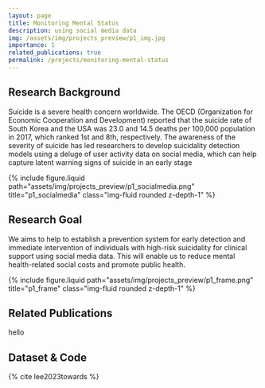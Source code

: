 ```yaml
---
layout: page
title: Monitoring Mental Status
description: using social media data 
img: /assets/img/projects_preview/p1_img.jpg
importance: 1
related_publications: true
permalink: /projects/monitoring-mental-status
---
```


## Research Background
Suicide is a severe health concern worldwide. The OECD (Organization for Economic Cooperation and Development) reported that the suicide rate of South Korea and the USA was 23.0 and 14.5 deaths per 100,000 population in 2017, which ranked 1st and 8th, respectively.
The awareness of the severity of suicide has led researchers to develop suicidality detection models using a deluge of user activity data on social media, which can help capture latent warning signs of suicide in an early stage

{% include figure.liquid path="assets/img/projects_preview/p1_socialmedia.png" title="p1_socialmedia" class="img-fluid rounded z-depth-1" %}

## Research Goal
We aims to help to establish a prevention system for early detection and immediate intervention of individuals with high-risk suicidality for clinical support using social media data. This will enable us to reduce mental health-related social costs and promote public health.

{% include figure.liquid path="assets/img/projects_preview/p1_frame.png" title="p1_frame" class="img-fluid rounded z-depth-1" %}


## Related Publications

hello 

## Dataset & Code

{% cite lee2023towards %}